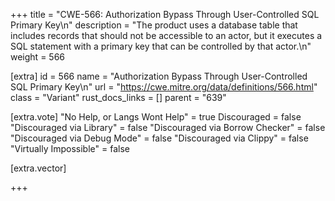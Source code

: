 +++
title = "CWE-566: Authorization Bypass Through User-Controlled SQL Primary Key\n"
description = "The product uses a database table that includes records that should not be accessible to an actor, but it executes a SQL statement with a primary key that can be controlled by that actor.\n"
weight = 566

[extra]
id = 566
name = "Authorization Bypass Through User-Controlled SQL Primary Key\n"
url = "https://cwe.mitre.org/data/definitions/566.html"
class = "Variant"
rust_docs_links = []
parent = "639"

[extra.vote]
"No Help, or Langs Wont Help" = true
Discouraged = false
"Discouraged via Library" = false
"Discouraged via Borrow Checker" = false
"Discouraged via Debug Mode" = false
"Discouraged via Clippy" = false
"Virtually Impossible" = false

[extra.vector]

+++